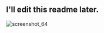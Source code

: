 I'll edit this readme later.
---

![screenshot_64](https://cloud.githubusercontent.com/assets/6544741/16657410/18a341d4-446b-11e6-9235-56b10215f1c5.png)
